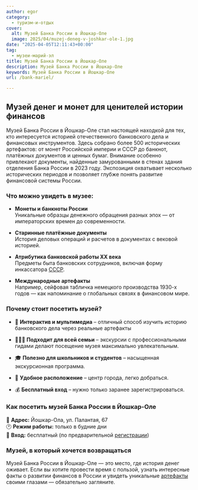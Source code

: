 ```yaml
---
author: egor
category:
  - туризм-и-отдых
cover:
  alt: Музей Банка России в Йошкар-Оле
  image: 2025/04/muzej-deneg-v-joshkar-ole-1.jpg
date: "2025-04-05T12:11:43+00:00"
tag:
  - музеи-марий-эл
title: Музей Банка России в Йошкар-Оле
description: Музей Банка России в Йошкар-Оле
keywords: Музей Банка России в Йошкар-Оле
url: /bank-mariel/

---
```

## Музей денег и монет для ценителей истории финансов

Музей Банка России в Йошкар-Оле стал настоящей находкой для тех, кто интересуется историей отечественного банковского дела и финансовых инструментов. Здесь собрано более 500 исторических артефактов: от монет Российской империи и СССР до банкнот, платёжных документов и ценных бумаг. Внимание особенно привлекают документы, найденные замурованными в стенах здания отделения Банка России в 2023 году. Экспозиция охватывает несколько исторических периодов и позволяет глубже понять развитие финансовой системы России.

### Что можно увидеть в музее:

- **Монеты и банкноты России**  
Уникальные образцы денежного обращения разных эпох — от императорских времен до современности.

- **Старинные платёжные документы**  
История деловых операций и расчетов в документах с вековой историей.

- **Атрибутика банковской работы XX века**  
Предметы быта банковских сотрудников, включая форму инкассатора [СССР](/kafe-sssr/).

- **Международные артефакты**  
Например, сейфовая табличка немецкого производства 1930-х годов — как напоминание о глобальных связях в финансовом мире.

### Почему стоит посетить музей?

- 🧠 **Интерактив и мультимедиа** – отличный способ изучить историю банковского дела через реальные артефакты

- 👨‍👩‍👧 **Подходит для всей семьи** – экскурсии с профессиональными гидами делают посещение музея максимально увлекательным.

- 🎓 **Полезно для школьников и студентов** – насыщенная экскурсионная программа.

- 📍 **Удобное расположение** – центр города, легко добраться.

- 💰 **Бесплатный вход** – нужно только заранее зарегистрироваться.

### Как посетить музей Банка России в Йошкар-Оле

📍 **Адрес:** Йошкар-Ола, ул. Палантая, 67  
🕐 **Режим работы:** только в будние дни  
💸 **Вход:** бесплатный (по предварительной [регистрации](http://museum.cbr.ru/branches/yoshkar-ola))

### Музей, в который хочется возвращаться

Музей Банка России в Йошкар-Оле — это место, где история денег оживает. Если вы хотите провести время с пользой, узнать интересные факты о развитии финансов в России и увидеть уникальные [артефакты](/panno-lyubimomu-vozhdyu/) своими глазами — обязательно загляните.

